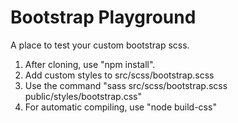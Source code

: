 # Bootstrap Playground
A place to test your custom bootstrap scss.
 
 1. After cloning, use "npm install".
 2. Add custom styles to src/scss/bootstrap.scss
 3. Use the command "sass src/scss/bootstrap.scss public/styles/bootstrap.css"
 4. For automatic compiling, use "node build-css"
